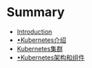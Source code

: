 # Summary

* [Introduction](README.md)
* [•Kubernetes介绍](kubernetesjie-shao.md)
* [Kubernetes集群](kubernetesji-qun.md)
* [•Kubernetes架构和组件](kubernetesjia-gou-he-zu-jian.md)

